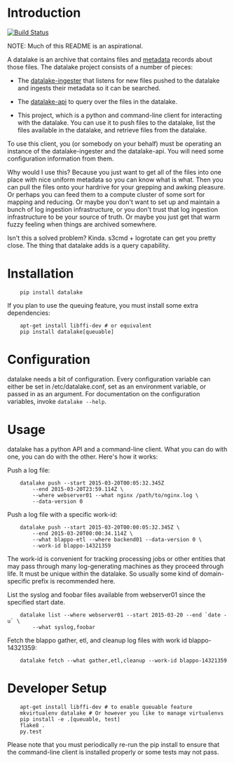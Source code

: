 Introduction
============

[![Build Status](https://travis-ci.org/planetlabs/datalake.svg)](https://travis-ci.org/planetlabs/datalake)

NOTE: Much of this README is an aspirational.

A datalake is an archive that contains files and
[metadata](https://github.com/planetlabs/datalake-common) records about those
files. The datalake project consists of a number of pieces:

- The [datalake-ingester][ingester] that listens for new files pushed to the
  datalake and ingests their metadata so it can be searched.

- The [datalake-api][api] to query over the files in the datalake.

- This project, which is a python and command-line client for interacting with
  the datalake. You can use it to push files to the datalake, list the files
  available in the datalake, and retrieve files from the datalake.

To use this client, you (or somebody on your behalf) must be operating an
instance of the datalake-ingester and the datalake-api. You will need some
configuration information from them.

Why would I use this? Because you just want to get all of the files into one
place with nice uniform metadata so you can know what is what. Then you can
pull the files onto your hardrive for your grepping and awking pleasure. Or
perhaps you can feed them to a compute cluster of some sort for mapping and
reducing. Or maybe you don't want to set up and maintain a bunch of log
ingestion infrastructure, or you don't trust that log ingestion infrastructure
to be your source of truth. Or maybe you just get that warm fuzzy feeling when
things are archived somewhere.

Isn't this a solved problem? Kinda. s3cmd + logrotate can get you pretty
close. The thing that datalake adds is a query capability.

Installation
============

        pip install datalake

If you plan to use the queuing feature, you must install some extra
dependencies:

        apt-get install libffi-dev # or equivalent
        pip install datalake[queuable]

Configuration
=============

datalake needs a bit of configuration. Every configuration variable can either
be set in /etc/datalake.conf, set as an environment variable, or passed in as
an argument. For documentation on the configuration variables, invoke `datalake
--help`.

Usage
=====

datalake has a python API and a command-line client. What you can do with one,
you can do with the other. Here's how it works:

Push a log file:

        datalake push --start 2015-03-20T00:05:32.345Z
            --end 2015-03-20T23:59.114Z \
            --where webserver01 --what nginx /path/to/nginx.log \
            --data-version 0

Push a log file with a specific work-id:

        datalake push --start 2015-03-20T00:00:05:32.345Z \
            --end 2015-03-20T00:00:34.114Z \
            --what blappo-etl --where backend01 --data-version 0 \
            --work-id blappo-14321359

The work-id is convenient for tracking processing jobs or other entities that
may pass through many log-generating machines as they proceed through life. It
must be unique within the datalake. So usually some kind of domain-specific
prefix is recommended here.

List the syslog and foobar files available from webserver01 since the specified
start date.

        datalake list --where webserver01 --start 2015-03-20 --end `date -u` \
            --what syslog,foobar

Fetch the blappo gather, etl, and cleanup log files with work id
blappo-14321359:

        datalake fetch --what gather,etl,cleanup --work-id blappo-14321359

Developer Setup
===============

        apt-get install libffi-dev # to enable queuable feature
        mkvirtualenv datalake # Or however you like to manage virtualenvs
        pip install -e .[queuable, test]
        flake8 .
        py.test

Please note that you must periodically re-run the pip install to ensure that
the command-line client is installed properly or some tests may not pass.

[ingester]: https://github.com/planetlabs/datalake-ingester
[api]: https://github.com/planetlabs/datalake-api
